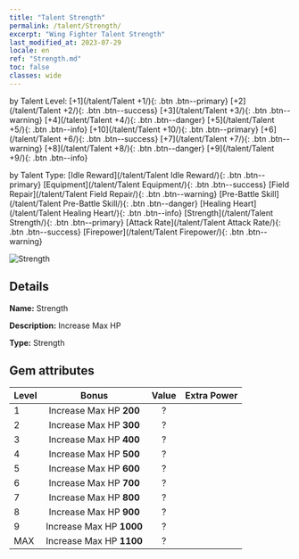 ```yaml
---
title: "Talent Strength"
permalink: /talent/Strength/
excerpt: "Wing Fighter Talent Strength"
last_modified_at: 2023-07-29
locale: en
ref: "Strength.md"
toc: false
classes: wide
---
```




  by Talent Level:  [+1](/talent/Talent +1/){: .btn .btn--primary}   [+2](/talent/Talent +2/){: .btn .btn--success}   [+3](/talent/Talent +3/){: .btn .btn--warning}   [+4](/talent/Talent +4/){: .btn .btn--danger}   [+5](/talent/Talent +5/){: .btn .btn--info}   [+10](/talent/Talent +10/){: .btn .btn--primary}   [+6](/talent/Talent +6/){: .btn .btn--success}   [+7](/talent/Talent +7/){: .btn .btn--warning}   [+8](/talent/Talent +8/){: .btn .btn--danger}   [+9](/talent/Talent +9/){: .btn .btn--info} 

  by Talent Type:  [Idle Reward](/talent/Talent Idle Reward/){: .btn .btn--primary}   [Equipment](/talent/Talent Equipment/){: .btn .btn--success}   [Field Repair](/talent/Talent Field Repair/){: .btn .btn--warning}   [Pre-Battle Skill](/talent/Talent Pre-Battle Skill/){: .btn .btn--danger}   [Healing Heart](/talent/Talent Healing Heart/){: .btn .btn--info}   [Strength](/talent/Talent Strength/){: .btn .btn--primary}   [Attack Rate](/talent/Talent Attack Rate/){: .btn .btn--success}   [Firepower](/talent/Talent Firepower/){: .btn .btn--warning} 

 ![Strength](/images/talent/Talent_1.png)

## Details

 **Name:** Strength 

 **Description:** Increase Max HP 

 **Type:** Strength 

## Gem attributes

  |  Level |     Bonus     |   Value   | Extra Power |
  |:-------|:-------------:|:---------:|:---------|
  | 1  | Increase Max HP **200**  | ? |
  | 2  | Increase Max HP **300**  | ? |
  | 3  | Increase Max HP **400**  | ? |
  | 4  | Increase Max HP **500**  | ? |
  | 5  | Increase Max HP **600**  | ? |
  | 6  | Increase Max HP **700**  | ? |
  | 7  | Increase Max HP **800**  | ? |
  | 8  | Increase Max HP **900**  | ? |
  | 9  | Increase Max HP **1000**  | ? |
  | MAX  | Increase Max HP **1100**  | ? |

